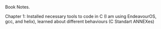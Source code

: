 Book Notes.

Chapter 1: Installed necessary tools to code in C (I am using EndeavourOS, gcc, and helix), learned about different behaviours (C Standart ANNEXes)
